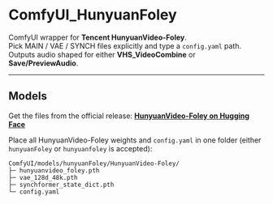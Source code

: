 # ComfyUI_HunyuanFoley
ComfyUI wrapper for **Tencent HunyuanVideo-Foley**.  
Pick MAIN / VAE / SYNCH files explicitly and type a `config.yaml` path.  
Outputs audio shaped for either **VHS_VideoCombine** or **Save/PreviewAudio**.

---

## Models

Get the files from the official release: **[HunyuanVideo-Foley on Hugging Face](https://huggingface.co/tencent/HunyuanVideo-Foley/tree/main)**

Place all HunyuanVideo-Foley weights and `config.yaml` in one folder (either `hunyuanFoley` or `hunyuanfoley` is accepted):

```text
ComfyUI/models/hunyuanFoley/HunyuanVideo-Foley/
├─ hunyuanvideo_foley.pth
├─ vae_128d_48k.pth
├─ synchformer_state_dict.pth
└─ config.yaml

